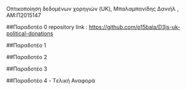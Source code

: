 Οπτικοποίηση δεδομένων χορηγιών (UK), Μπαλαμπανίδης Δανιήλ , ΑΜ:Π2015147


##Παραδοτέο 0
repository link : https://github.com/p15bala/D3js-uk-political-donations

##Παραδοτέο 1 



##Παραδοτέο 2



##Παραδοτέο 3



##Παραδοτέο 4 - Tελική Αναφορά
